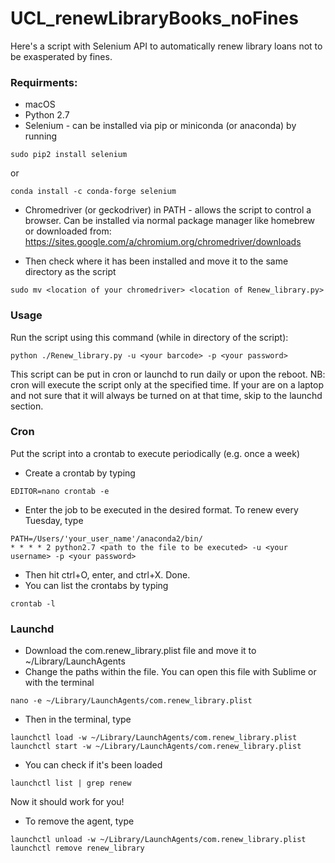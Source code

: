 # UCL_renewLibraryBooks_noFines
Here's a script with Selenium API to automatically renew library loans not to be exasperated by fines.

### Requirments:
* macOS
* Python 2.7
* Selenium - can be installed via pip or miniconda (or anaconda) by running
```
sudo pip2 install selenium
```
  or
```
conda install -c conda-forge selenium 
```
* Chromedriver (or geckodriver) in PATH - allows the script to control a browser. Can be installed via normal package manager like homebrew or downloaded from: https://sites.google.com/a/chromium.org/chromedriver/downloads

* Then check where it has been installed and move it to the same directory as the script
```
sudo mv <location of your chromedriver> <location of Renew_library.py>
```
### Usage
Run the script using this command (while in directory of the script):
```
python ./Renew_library.py -u <your barcode> -p <your password>
```
This script can be put in cron or launchd to run daily or upon the reboot. NB: cron will execute the script only at the specified time. If your are on a laptop and not sure that it will always be turned on at that time, skip to the launchd section.

### Cron
Put the script into a crontab to execute periodically (e.g. once a week)
* Create a crontab by typing
```
EDITOR=nano crontab -e
```
* Enter the job to be executed in the desired format. To renew every Tuesday, type
```
PATH=/Users/'your_user_name'/anaconda2/bin/
* * * * 2 python2.7 <path to the file to be executed> -u <your username> -p <your password>
```
* Then hit ctrl+O, enter, and ctrl+X. Done.
* You can list the crontabs by typing
```
crontab -l
```
### Launchd
* Download the com.renew_library.plist file and move it to ~/Library/LaunchAgents
* Change the paths within the file. You can open this file with Sublime or with the terminal
```
nano -e ~/Library/LaunchAgents/com.renew_library.plist
```
* Then in the terminal, type
```
launchctl load -w ~/Library/LaunchAgents/com.renew_library.plist
launchctl start -w ~/Library/LaunchAgents/com.renew_library.plist
```
* You can check if it's been loaded
```
launchctl list | grep renew
```
Now it should work for you!

* To remove the agent, type
```
launchctl unload -w ~/Library/LaunchAgents/com.renew_library.plist
launchctl remove renew_library
```
